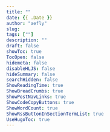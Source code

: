 ```yaml
---
title: ""
date: {{ .Date }}
author: "aefly"
slug:
tags: [""]
description: ""
draft: false
showToc: true
TocOpen: false
hidemeta: false
disableHLJS: false
hideSummary: false
searchHidden: false
ShowReadingTime: true
ShowBreadCrumbs: true
ShowPostNavLinks: true
ShowCodeCopyButtons: true
ShowWordCount: true
ShowRssButtonInSectionTermList: true
UseHugoToc: true
---
```

